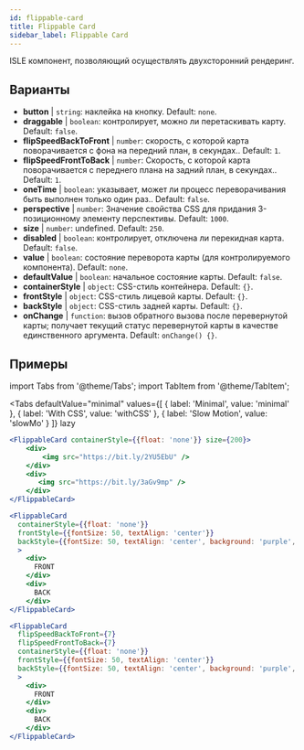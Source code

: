 ```yaml
---
id: flippable-card 
title: Flippable Card
sidebar_label: Flippable Card
---
```


ISLE компонент, позволяющий осуществлять двухсторонний рендеринг.

## Варианты

* __button__ | `string`: наклейка на кнопку. Default: `none`.
* __draggable__ | `boolean`: контролирует, можно ли перетаскивать карту. Default: `false`.
* __flipSpeedBackToFront__ | `number`: скорость, с которой карта поворачивается с фона на передний план, в секундах.. Default: `1`.
* __flipSpeedFrontToBack__ | `number`: Скорость, с которой карта поворачивается с переднего плана на задний план, в секундах.. Default: `1`.
* __oneTime__ | `boolean`: указывает, может ли процесс переворачивания быть выполнен только один раз.. Default: `false`.
* __perspective__ | `number`: Значение свойства CSS для придания 3-позиционному элементу перспективы. Default: `1000`.
* __size__ | `number`: undefined. Default: `250`.
* __disabled__ | `boolean`: контролирует, отключена ли перекидная карта. Default: `false`.
* __value__ | `boolean`: состояние переворота карты (для контролируемого компонента). Default: `none`.
* __defaultValue__ | `boolean`: начальное состояние карты. Default: `false`.
* __containerStyle__ | `object`: CSS-стиль контейнера. Default: `{}`.
* __frontStyle__ | `object`: CSS-стиль лицевой карты. Default: `{}`.
* __backStyle__ | `object`: CSS-стиль задней карты. Default: `{}`.
* __onChange__ | `function`: вызов обратного вызова после перевернутой карты; получает текущий статус перевернутой карты в качестве единственного аргумента. Default: `onChange() {}`.


## Примеры

import Tabs from '@theme/Tabs';
import TabItem from '@theme/TabItem';

<Tabs
    defaultValue="minimal"
    values={[
        { label: 'Minimal', value: 'minimal' },
        { label: 'With CSS', value: 'withCSS' },
        { label: 'Slow Motion', value: 'slowMo' }
    ]}
    lazy
>

<TabItem value="minimal">

```jsx live
<FlippableCard containerStyle={{float: 'none'}} size={200}>
    <div>
        <img src="https://bit.ly/2YU5EbU" />
    </div>
    <div>
       <img src="https://bit.ly/3aGv9mp" />
    </div>
</FlippableCard>
```

</TabItem>

<TabItem value="withCSS">

```jsx live
<FlippableCard 
  containerStyle={{float: 'none'}} 
  frontStyle={{fontSize: 50, textAlign: 'center'}} 
  backStyle={{fontSize: 50, textAlign: 'center', background: 'purple', color: 'white'}} 
  >
    <div>
      FRONT
    </div>
    <div>
      BACK
    </div>
</FlippableCard>
```

</TabItem>

<TabItem value="slowMo">

```jsx live
<FlippableCard 
  flipSpeedBackToFront={7} 
  flipSpeedFrontToBack={7}   
  containerStyle={{float: 'none'}} 
  frontStyle={{fontSize: 50, textAlign: 'center'}} 
  backStyle={{fontSize: 50, textAlign: 'center', background: 'purple', color: 'white'}} 
  >
    <div>
      FRONT
    </div>
    <div>
      BACK
    </div>
</FlippableCard>
```

</TabItem>

</Tabs>

